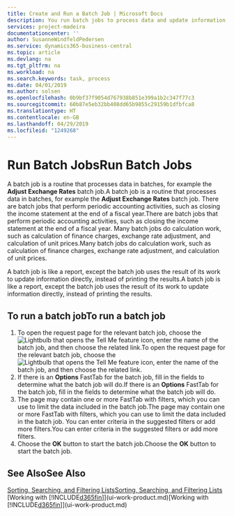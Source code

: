 ```yaml
---
title: Create and Run a Batch Job | Microsoft Docs
description: You run batch jobs to process data and update information, for example, to do periodic accounting activities, or to do calculations.
services: project-madeira
documentationcenter: ''
author: SusanneWindfeldPedersen
ms.service: dynamics365-business-central
ms.topic: article
ms.devlang: na
ms.tgt_pltfrm: na
ms.workload: na
ms.search.keywords: task, process
ms.date: 04/01/2019
ms.author: solsen
ms.openlocfilehash: 0b9bf37f9054d767938b851e399a1b2c347f77c3
ms.sourcegitcommit: 60b87e5eb32bb408dd65b9855c29159b1dfbfca8
ms.translationtype: HT
ms.contentlocale: en-GB
ms.lasthandoff: 04/29/2019
ms.locfileid: "1249268"
---
```

# <a name="run-batch-jobs"></a><span data-ttu-id="122a1-103">Run Batch Jobs</span><span class="sxs-lookup"><span data-stu-id="122a1-103">Run Batch Jobs</span></span>
<span data-ttu-id="122a1-104">A batch job is a routine that processes data in batches, for example the **Adjust Exchange Rates** batch job.</span><span class="sxs-lookup"><span data-stu-id="122a1-104">A batch job is a routine that processes data in batches, for example the **Adjust Exchange Rates** batch job.</span></span> <span data-ttu-id="122a1-105">There are batch jobs that perform periodic accounting activities, such as closing the income statement at the end of a fiscal year.</span><span class="sxs-lookup"><span data-stu-id="122a1-105">There are batch jobs that perform periodic accounting activities, such as closing the income statement at the end of a fiscal year.</span></span> <span data-ttu-id="122a1-106">Many batch jobs do calculation work, such as calculation of finance charges, exchange rate adjustment, and calculation of unit prices.</span><span class="sxs-lookup"><span data-stu-id="122a1-106">Many batch jobs do calculation work, such as calculation of finance charges, exchange rate adjustment, and calculation of unit prices.</span></span>

<span data-ttu-id="122a1-107">A batch job is like a report, except the batch job uses the result of its work to update information directly, instead of printing the results.</span><span class="sxs-lookup"><span data-stu-id="122a1-107">A batch job is like a report, except the batch job uses the result of its work to update information directly, instead of printing the results.</span></span>

## <a name="to-run-a-batch-job"></a><span data-ttu-id="122a1-108">To run a batch job</span><span class="sxs-lookup"><span data-stu-id="122a1-108">To run a batch job</span></span>
1. <span data-ttu-id="122a1-109">To open the request page for the relevant batch job, choose the ![Lightbulb that opens the Tell Me feature](media/ui-search/search_small.png "Tell me what you want to do") icon, enter the name of the batch job, and then choose the related link.</span><span class="sxs-lookup"><span data-stu-id="122a1-109">To open the request page for the relevant batch job, choose the ![Lightbulb that opens the Tell Me feature](media/ui-search/search_small.png "Tell me what you want to do") icon, enter the name of the batch job, and then choose the related link.</span></span>
2. <span data-ttu-id="122a1-110">If there is an **Options** FastTab for the batch job, fill in the fields to determine what the batch job will do.</span><span class="sxs-lookup"><span data-stu-id="122a1-110">If there is an **Options** FastTab for the batch job, fill in the fields to determine what the batch job will do.</span></span>
3. <span data-ttu-id="122a1-111">The page may contain one or more FastTab with filters, which you can use to limit the data included in the batch job.</span><span class="sxs-lookup"><span data-stu-id="122a1-111">The page may contain one or more FastTab with filters, which you can use to limit the data included in the batch job.</span></span> <span data-ttu-id="122a1-112">You can enter criteria in the suggested filters or add more filters.</span><span class="sxs-lookup"><span data-stu-id="122a1-112">You can enter criteria in the suggested filters or add more filters.</span></span>
4. <span data-ttu-id="122a1-113">Choose the **OK** button to start the batch job.</span><span class="sxs-lookup"><span data-stu-id="122a1-113">Choose the **OK** button to start the batch job.</span></span>

## <a name="see-also"></a><span data-ttu-id="122a1-114">See Also</span><span class="sxs-lookup"><span data-stu-id="122a1-114">See Also</span></span>
[<span data-ttu-id="122a1-115">Sorting, Searching, and Filtering Lists</span><span class="sxs-lookup"><span data-stu-id="122a1-115">Sorting, Searching, and Filtering Lists</span></span>](ui-enter-criteria-filters.md)  
<span data-ttu-id="122a1-116">[Working with [!INCLUDE[d365fin](includes/d365fin_md.md)]](ui-work-product.md)</span><span class="sxs-lookup"><span data-stu-id="122a1-116">[Working with [!INCLUDE[d365fin](includes/d365fin_md.md)]](ui-work-product.md)</span></span>
